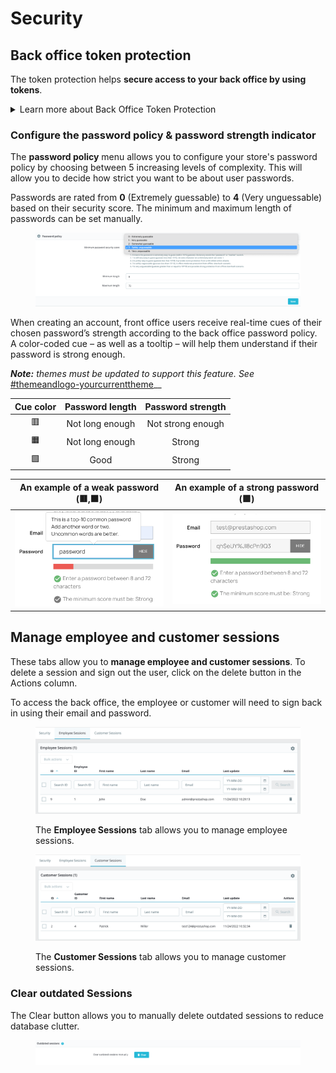 # Security

## Back office token protection

The token protection helps **secure access to your back office by using tokens**.&#x20;

<details>

<summary>Learn more about Back Office Token Protection </summary>

When this feature is enabled, each URL becomes specific to a customer's session, and cannot be used as-is on another browser, thus protecting any information they might have stored during that session.

By default, back office token protection is **enabled.**

</details>

### Configure the password policy & password strength indicator

The **password policy** menu allows you to configure your store's password policy by choosing between 5 increasing levels of complexity. This will allow you to decide how strict you want to be about user passwords.&#x20;

Passwords are rated from **0** (Extremely guessable) to **4** (Very unguessable) based on their security score. The minimum and maximum length of passwords can be set manually.

<figure><img src="../../../.gitbook/assets/image (84).png" alt=""><figcaption></figcaption></figure>

When creating an account, front office users receive real-time cues of their chosen password’s strength according to the back office password policy. A color-coded cue _–_ as well as a tooltip _–_ will help them understand if their password is strong enough.

_**Note:** themes must be updated to support this feature. See_ [#themeandlogo-yourcurrenttheme](../../improving-shop/customizing-store-design/theme-and-logo.md#themeandlogo-yourcurrenttheme "mention")__

| Cue color | Password length | Password strength |
| :-------: | :-------------: | :---------------: |
|     🟥    | Not long enough | Not strong enough |
|     🟧    | Not long enough |       Strong      |
|     🟩    |       Good      |       Strong      |

|      An example of a weak password (🟥,🟧)     |      An example of a strong password (🟩)      |
| :--------------------------------------------: | :--------------------------------------------: |
| ![](<../../../.gitbook/assets/image (87).png>) | ![](<../../../.gitbook/assets/image (58).png>) |

## Manage employee and customer sessions

These tabs allow you to **manage employee and customer sessions**. To delete a session and sign out the user, click on the delete button in the Actions column.

To access the back office, the employee or customer will need to sign back in using their email and password.

<figure><img src="../../../.gitbook/assets/image (76).png" alt=""><figcaption><p>The <strong>Employee Sessions</strong> tab allows you to manage employee sessions.</p></figcaption></figure>

<figure><img src="../../../.gitbook/assets/image (81).png" alt=""><figcaption><p>The <strong>Customer Sessions</strong> tab allows you to manage customer sessions.</p></figcaption></figure>

### Clear outdated Sessions

The Clear button allows you to manually delete outdated sessions to reduce database clutter.

<figure><img src="../../../.gitbook/assets/image (72).png" alt=""><figcaption></figcaption></figure>

